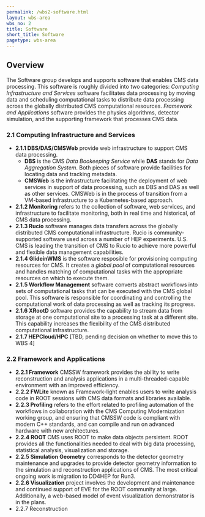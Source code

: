 ```yaml
---
permalink: /wbs2-software.html
layout: wbs-area
wbs_no: 2
title: Software
short_title: Software
pagetype: wbs-area
---
```


## Overview
The Software group develops and supports software that enables CMS data processing.  This software is roughly divided into two categories:  *Computing Infrastructure and Services* software facilitates data processing by moving data and scheduling computational tasks to distribute data processing across the globally distributed CMS computational resources. *Framework and Applications* software provides the physics algorithms, detector simulation, and the supporting framework that processes CMS data. 

### 2.1 Computing Infrastructure and Services
* **2.1.1 DBS/DAS/CMSWeb** provide web infrastructure to support CMS data processing.
    * **DBS** is the CMS *Data Bookeeping Service* while **DAS** stands for *Data Aggregation System*.  Both pieces of software provide facilities for locating data and tracking metadata.
    * **CMSWeb** is the infrastructure facilitating the deployment of web services in support of data processing, such as DBS and DAS as well as other services.  CMSWeb is in the process of transition from a VM-based infrastructure to a Kubernetes-based approach.
* **2.1.2 Monitoring** refers to the collection of software, web services, and infrastructure to facilitate monitoring, both in real time and historical, of CMS data processing.
* **2.1.3 Rucio** software manages data transfers across the globally distributed CMS computational infrastructure.  Rucio is community-supported software used across a number of HEP experiments.  U.S. CMS is leading the transition of CMS to Rucio to achieve more powerful and flexible data management capabilities.
* **2.1.4 GlideinWMS** is the software resposible for provisioning computing resources for CMS.  It creates a *global pool* of computational resources and handles matching of computational tasks with the appropriate resources on which to execute them.
* **2.1.5 Workflow Management** software converts abstract workflows into sets of computational tasks that can be executed with the CMS global pool.  This software is responsible for coordinating and controlling the computational work of data processing as well as tracking its progress.
* **2.1.6 XRootD** software provides the capability to stream data from storage at one computational site to a processing task at a different site.  This capability increases the flexibility of the CMS distributed computational infrastructure.
* **2.1.7 HEPCloud/HPC** \[TBD, pending decision on whether to move this to WBS 4\]

### 2.2 Framework and Applications
* **2.2.1 Framework** CMSSW framework provides the ability to write reconstruction and analysis applications in a multi-threaded-capable environment with an improved efficiency. 
* **2.2.2 FWLite** known as Framework-light enables users to write analysis code in ROOT sessions with CMS data formats and libraries available.
* **2.2.3 Profiling** refers to the effort related to  profiling automation of the workflows in collaboration with the CMS Computing Modernization working group, and ensuring that CMSSW code is compliant with modern C++ standards, and can compile and run on advanced hardware with new architectures.
* **2.2.4 ROOT** CMS uses ROOT to make data objects persistent. ROOT provides all the functionalities needed to deal with big data processing, statistical analysis, visualization and storage. 
* **2.2.5 Simulation Geometry** corresponds to the detector geometry maintenance and upgrades to provide detector geometry information to the simulation and reconstruction applications of CMS. The most critical ongoing work is migration to DD4HEP for Run3.
* **2.2.6 Visualization** project involves the development and maintenance and continued support of EVE for the ROOT community at large. Additionally, a web-based model of event visualization demonstrator is in the plans.
* 2.2.7 Reconstruction

